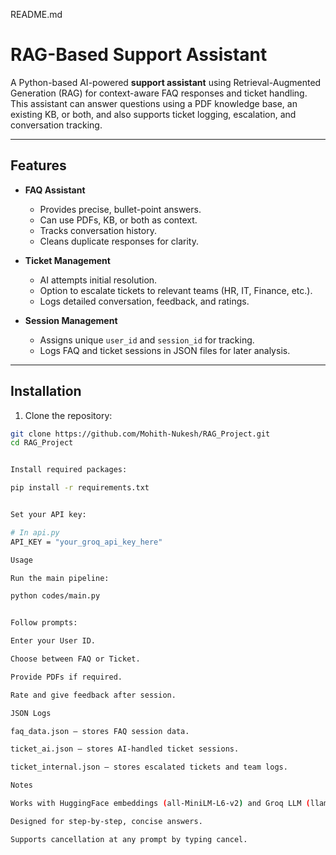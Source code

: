 
README.md
# RAG-Based Support Assistant

A Python-based AI-powered **support assistant** using Retrieval-Augmented Generation (RAG) for context-aware FAQ responses and ticket handling. This assistant can answer questions using a PDF knowledge base, an existing KB, or both, and also supports ticket logging, escalation, and conversation tracking.

---

## **Features**

- **FAQ Assistant**
  - Provides precise, bullet-point answers.
  - Can use PDFs, KB, or both as context.
  - Tracks conversation history.
  - Cleans duplicate responses for clarity.
  
- **Ticket Management**
  - AI attempts initial resolution.
  - Option to escalate tickets to relevant teams (HR, IT, Finance, etc.).
  - Logs detailed conversation, feedback, and ratings.
  
- **Session Management**
  - Assigns unique `user_id` and `session_id` for tracking.
  - Logs FAQ and ticket sessions in JSON files for later analysis.

---



## **Installation**

1. Clone the repository:

```bash
git clone https://github.com/Mohith-Nukesh/RAG_Project.git
cd RAG_Project


Install required packages:

pip install -r requirements.txt


Set your API key:

# In api.py
API_KEY = "your_groq_api_key_here"

Usage

Run the main pipeline:

python codes/main.py


Follow prompts:

Enter your User ID.

Choose between FAQ or Ticket.

Provide PDFs if required.

Rate and give feedback after session.

JSON Logs

faq_data.json – stores FAQ session data.

ticket_ai.json – stores AI-handled ticket sessions.

ticket_internal.json – stores escalated tickets and team logs.

Notes

Works with HuggingFace embeddings (all-MiniLM-L6-v2) and Groq LLM (llama-3.1-8b-instant).

Designed for step-by-step, concise answers.

Supports cancellation at any prompt by typing cancel.
